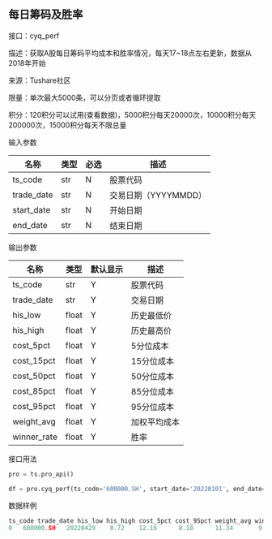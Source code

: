 ## 每日筹码及胜率

接口：cyq_perf

描述：获取A股每日筹码平均成本和胜率情况，每天17~18点左右更新，数据从2018年开始

来源：Tushare社区

限量：单次最大5000条，可以分页或者循环提取

积分：120积分可以试用(查看数据)，5000积分每天20000次，10000积分每天200000次，15000积分每天不限总量

输入参数

| 名称 | 类型 | 必选 | 描述 |
| --- | --- | --- | --- |
| ts_code | str | N | 股票代码 |
| trade_date | str | N | 交易日期（YYYYMMDD） |
| start_date | str | N | 开始日期 |
| end_date | str | N | 结束日期 |

输出参数

| 名称 | 类型 | 默认显示 | 描述 |
| --- | --- | --- | --- |
| ts_code | str | Y | 股票代码 |
| trade_date | str | Y | 交易日期 |
| his_low | float | Y | 历史最低价 |
| his_high | float | Y | 历史最高价 |
| cost_5pct | float | Y | 5分位成本 |
| cost_15pct | float | Y | 15分位成本 |
| cost_50pct | float | Y | 50分位成本 |
| cost_85pct | float | Y | 85分位成本 |
| cost_95pct | float | Y | 95分位成本 |
| weight_avg | float | Y | 加权平均成本 |
| winner_rate | float | Y | 胜率 |

接口用法

```python
pro = ts.pro_api()

df = pro.cyq_perf(ts_code='600000.SH', start_date='20220101', end_date='20220429')
```

数据样例

```python
ts_code trade_date his_low his_high cost_5pct cost_95pct weight_avg winner_rate
0   600000.SH   20220429    0.72    12.16      8.18      11.34       9.76        3.52
```